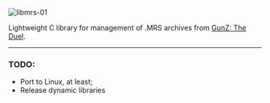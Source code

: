 ![libmrs-01](https://github.com/user-attachments/assets/f0603249-2afd-4114-8a83-99738ce5bdb2)

Lightweight C library for management of .MRS archives from [GunZ: The Duel](https://en.wikipedia.org/wiki/GunZ:_The_Duel).

----

### **TODO**:
- Port to Linux, at least;
- Release dynamic libraries
